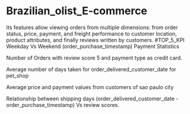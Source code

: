 # Brazilian_olist_E-commerce
Its features allow viewing orders from multiple dimensions: from order status, price, payment, and freight performance to customer location, product attributes, and finally reviews written by customers.
#TOP_5_KPI
Weekday Vs Weekend (order_purchase_timestamp) Payment Statistics

Number of Orders with review score 5 and payment type as credit card.

Average number of days taken for order_delivered_customer_date for pet_shop

Average price and payment values from customers of sao paulo city

Relationship between shipping days (order_delivered_customer_date - order_purchase_timestamp) Vs review scores.

